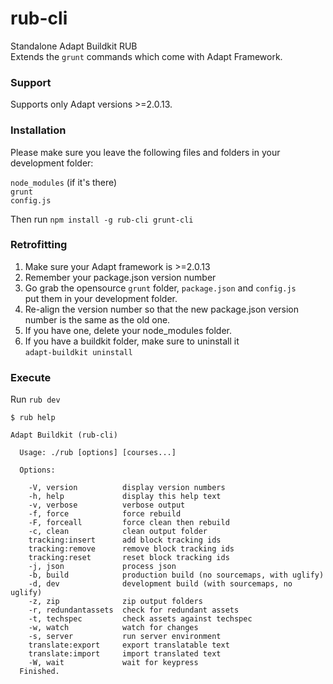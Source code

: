 # rub-cli
Standalone Adapt Buildkit RUB  
Extends the ``grunt`` commands which come with Adapt Framework.  

### Support
Supports only Adapt versions >=2.0.13.


### Installation
Please make sure you leave the following files and folders in your development folder:  

``node_modules`` (if it's there)  
``grunt``  
``config.js``  

Then run ``npm install -g rub-cli grunt-cli``  

### Retrofitting
1. Make sure your Adapt framework is >=2.0.13
2. Remember your package.json version number
3. Go grab the opensource ``grunt`` folder, ``package.json`` and ``config.js``  
put them in your development folder.
4. Re-align the version number so that the new package.json version number is the same as the old one.
5. If you have one, delete your node_modules folder.
6. If you have a buildkit folder, make sure to uninstall it  
``adapt-buildkit uninstall``


### Execute

Run ``rub dev``

```
$ rub help

Adapt Buildkit (rub-cli)

  Usage: ./rub [options] [courses...]

  Options:

    -V, version          display version numbers
    -h, help             display this help text
    -v, verbose          verbose output
    -f, force            force rebuild
    -F, forceall         force clean then rebuild
    -c, clean            clean output folder
    tracking:insert      add block tracking ids
    tracking:remove      remove block tracking ids
    tracking:reset       reset block tracking ids
    -j, json             process json
    -b, build            production build (no sourcemaps, with uglify)
    -d, dev              development build (with sourcemaps, no uglify)
    -z, zip              zip output folders
    -r, redundantassets  check for redundant assets
    -t, techspec         check assets against techspec
    -w, watch            watch for changes
    -s, server           run server environment
    translate:export     export translatable text
    translate:import     import translated text
    -W, wait             wait for keypress
  Finished.

```
